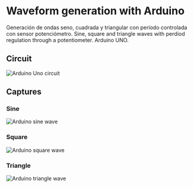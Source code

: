 # Waveform generation with Arduino
Generación de ondas seno, cuadrada y triangular con período controlada con sensor potenciómetro.
Sine, square and triangle waves with perdiod regulation through a potentiometer.
Arduino UNO.

## Circuit
![Arduino Uno circuit](https://www.luisllamas.es/wp-content/uploads/2015/01/arduino-potenciometro-montaje.png)

## Captures
### Sine
![Arduino sine wave](http://3.bp.blogspot.com/-7FJ3oKUc6X0/XZzne8cN4SI/AAAAAAAB23I/Z0WTdnbzdU8hu-9kPGUaMnVGOja1jGylQCK4BGAYYCw/s700/onda_senoidal.png)

### Square
![Arduino square wave](http://4.bp.blogspot.com/-jfdidfVSk6o/XZznexwiY-I/AAAAAAAB23Q/_Z2t1rYNnHUCCTurlVIFKs14kfPFMlHNgCK4BGAYYCw/s700/onda_cuadrada.png)

### Triangle
![Arduino triangle wave](http://3.bp.blogspot.com/-dtKrwF2jbbs/XZzne2iZI5I/AAAAAAAB23M/IxK3cOFz6vk_j0bTb3KGmMglL9VZboWUACK4BGAYYCw/s700/onda_triangular.png)
